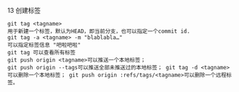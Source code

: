 13 创建标签

    git tag <tagname>
    用于新建一个标签，默认为HEAD，即当前分支，也可以指定一个commit id.
    git tag -a <tagname> -m "blablabla…"
    可以指定标签信息 "吧啦吧啦"
    git tag 可以查看所有标签
    git push origin <tagname>可以推送一个本地标签； 
    git push origin --tags可以推送全部未推送过的本地标签； git tag -d <tagname>可以删除一个本地标签； git push origin :refs/tags/<tagname>可以删除一个远程标签。